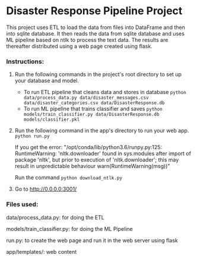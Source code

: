 # Disaster Response Pipeline Project

This project uses ETL to load the data from files into DataFrame and then into sqlite database. It then 
reads the data from sqlite database and uses ML pipeline based on ntlk to process the text data. The results 
are thereafter distributed using a web page created using flask.

### Instructions:
1. Run the following commands in the project's root directory to set up your database and model.

    - To run ETL pipeline that cleans data and stores in database
        `python data/process_data.py data/disaster_messages.csv data/disaster_categories.csv data/DisasterResponse.db`
    - To run ML pipeline that trains classifier and saves
        `python models/train_classifier.py data/DisasterResponse.db models/classifier.pkl`

2. Run the following command in the app's directory to run your web app.
    `python run.py`
    
    If you get the error:
    "/opt/conda/lib/python3.6/runpy.py:125: RuntimeWarning: 'nltk.downloader' found in sys.modules after import of package 'nltk', but prior to 	execution of 'nltk.downloader'; this may result in unpredictable behaviour
    warn(RuntimeWarning(msg))"

	Run the command
    `python download_ntlk.py`
    
3. Go to http://0.0.0.0:3001/

### Files used:
data/process_data.py: for doing the ETL

models/train_classifier.py: for doing the ML Pipeline

run.py: to create the web page and run it in the web server using flask

app/templates/: web content